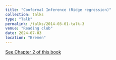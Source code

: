 ```yaml
---
title: "Conformal Inference (Ridge regression)"
collection: talks
type: "Talk"
permalink: /talks/2014-03-01-talk-3
venue: "Reading club"
date: 2024-07-03
location: "Bremen"
---
```

[See Chapter 2 of this book](https://link.springer.com/book/10.1007/978-3-031-06649-8)
